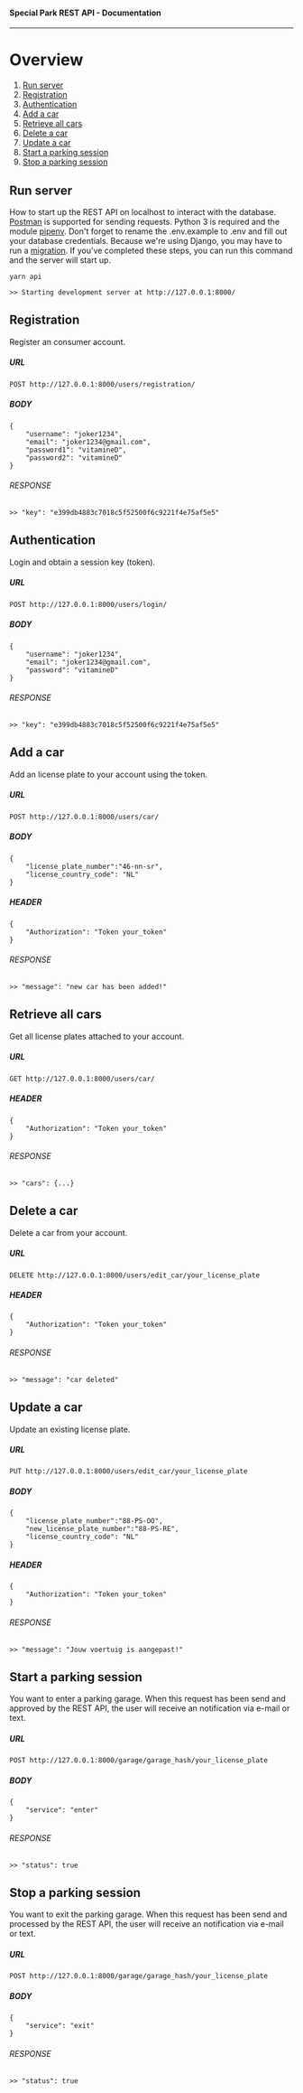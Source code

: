 #### Special Park REST API - Documentation

---

# Overview

1. [Run server](#run_server)
2. [Registration](#register)
3. [Authentication](#auth)
4. [Add a car](#add_car)
5. [Retrieve all cars](#get_cars)
6. [Delete a car](#delete_car)
7. [Update a car](#update_car)
8. [Start a parking session](#start_parking)
9. [Stop a parking session](#stop_parking)

## Run server <a name="run_server"></a>

How to start up the REST API on localhost to interact with the database. [Postman](https://www.postman.com/) is supported for sending requests. Python 3 is required and the module [pipenv](https://github.com/pypa/pipenv). Don't forget to rename the .env.example to .env and fill out your database credentials. Because we're using Django, you may have to run a [migration](https://docs.djangoproject.com/en/3.0/topics/migrations/). If you've completed these steps, you can run this command and the server will start up.

```
yarn api

>> Starting development server at http://127.0.0.1:8000/
```

## Registration <a name="register">

Register an consumer account.

##### URL
```
POST http://127.0.0.1:8000/users/registration/
```

##### BODY
```
{
    "username": "joker1234",
    "email": "joker1234@gmail.com",
    "password1": "vitamineD",
    "password2": "vitamineD"
}
```

###### RESPONSE
```
>> "key": "e399db4883c7018c5f52500f6c9221f4e75af5e5"
```

## Authentication <a name="auth">

Login and obtain a session key (token).

##### URL
```
POST http://127.0.0.1:8000/users/login/
```

##### BODY
```
{
    "username": "joker1234",
    "email": "joker1234@gmail.com",
    "password": "vitamineD"
}
```

###### RESPONSE
```
>> "key": "e399db4883c7018c5f52500f6c9221f4e75af5e5"
```

## Add a car <a name="add_car">

Add an license plate to your account using the token.

##### URL
```
POST http://127.0.0.1:8000/users/car/
```

##### BODY
```
{
    "license_plate_number":"46-nn-sr",
    "license_country_code": "NL"
}
```

##### HEADER
```
{
    "Authorization": "Token your_token"
}
```

###### RESPONSE
```
>> "message": "new car has been added!"
```

## Retrieve all cars <a name="get_cars">

Get all license plates attached to your account.

##### URL
```
GET http://127.0.0.1:8000/users/car/
```

##### HEADER
```
{
    "Authorization": "Token your_token"
}
```

###### RESPONSE
```
>> "cars": {...}
```

## Delete a car <a name="delete_car">

Delete a car from your account.

##### URL
```
DELETE http://127.0.0.1:8000/users/edit_car/your_license_plate
```

##### HEADER
```
{
    "Authorization": "Token your_token"
}
```

###### RESPONSE
```
>> "message": "car deleted"
```

## Update a car <a name="update_car">

Update an existing license plate.

##### URL
```
PUT http://127.0.0.1:8000/users/edit_car/your_license_plate
```

##### BODY
```
{
	"license_plate_number":"88-PS-OO",
	"new_license_plate_number":"88-PS-RE",
	"license_country_code": "NL"
}
```

##### HEADER
```
{
    "Authorization": "Token your_token"
}
```

###### RESPONSE
```
>> "message": "Jouw voertuig is aangepast!"
```

## Start a parking session <a name="start_parking">

You want to enter a parking garage. When this request has been send and approved by the REST API, the user will receive an notification via e-mail or text.

##### URL
```
POST http://127.0.0.1:8000/garage/garage_hash/your_license_plate
```

##### BODY
```
{
    "service": "enter"
}
```

###### RESPONSE
```
>> "status": true
```

## Stop a parking session <a name="stop_parking">

You want to exit the parking garage. When this request has been send and processed by the REST API, the user will receive an notification via e-mail or text.

##### URL
```
POST http://127.0.0.1:8000/garage/garage_hash/your_license_plate
```

##### BODY
```
{
    "service": "exit"
}
```

###### RESPONSE
```
>> "status": true
```